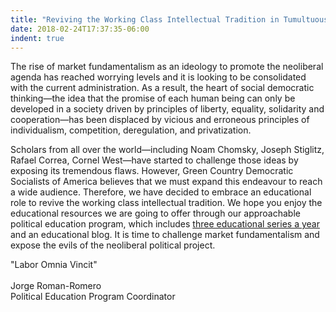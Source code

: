 ```yaml
---
title: "Reviving the Working Class Intellectual Tradition in Tumultuous Times"
date: 2018-02-24T17:37:35-06:00
indent: true
---
```


The rise of market fundamentalism as an ideology to promote the neoliberal
agenda has reached worrying levels and it is looking to be consolidated with the current
administration. As a result, the heart of social democratic thinking—the idea that the
promise of each human being can only be developed in a society driven by principles of
liberty, equality, solidarity and cooperation—has been displaced by vicious and
erroneous principles of individualism, competition, deregulation, and privatization.

Scholars from all over the world—including Noam Chomsky, Joseph Stiglitz,
Rafael Correa, Cornel West—have started to challenge those ideas by exposing its
tremendous flaws. However, Green Country Democratic Socialists of America believes
that we must expand this endeavour to reach a wide audience. Therefore, we have
decided to embrace an educational role to revive the working class intellectual tradition.
We hope you enjoy the educational resources we are going to offer through our
approachable political education program, which includes [three educational series a
year](https://www.facebook.com/events/2079515272282077/) and an educational blog. It is time to challenge market fundamentalism and expose
the evils of the neoliberal political project.

"Labor Omnia Vincit"
<br>
<br>
Jorge Roman-Romero
<br>
Political Education Program Coordinator